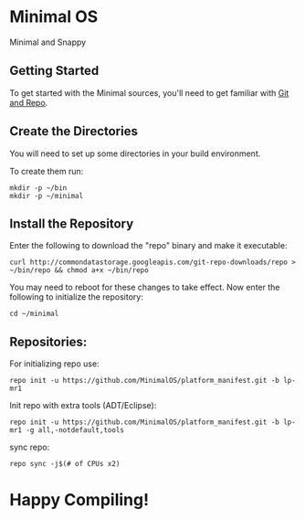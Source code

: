 Minimal OS
===========
Minimal and Snappy 

Getting Started
---------------
To get started with the Minimal sources, you'll need to get
familiar with [Git and Repo](http://source.android.com/source/version-control.html).


Create the Directories
----------------------

You will need to set up some directories in your build environment.

To create them run:

    mkdir -p ~/bin
    mkdir -p ~/minimal


Install the Repository
----------------------

Enter the following to download the "repo" binary and make it executable:

    curl http://commondatastorage.googleapis.com/git-repo-downloads/repo > ~/bin/repo && chmod a+x ~/bin/repo

You may need to reboot for these changes to take effect. 
Now enter the following to initialize the repository:

    cd ~/minimal


Repositories:
---------------

For initializing repo use:

    repo init -u https://github.com/MinimalOS/platform_manifest.git -b lp-mr1


Init repo with extra tools (ADT/Eclipse):

    repo init -u https://github.com/MinimalOS/platform_manifest.git -b lp-mr1 -g all,-notdefault,tools

sync repo:

    repo sync -j$(# of CPUs x2)

Happy Compiling!
===========
